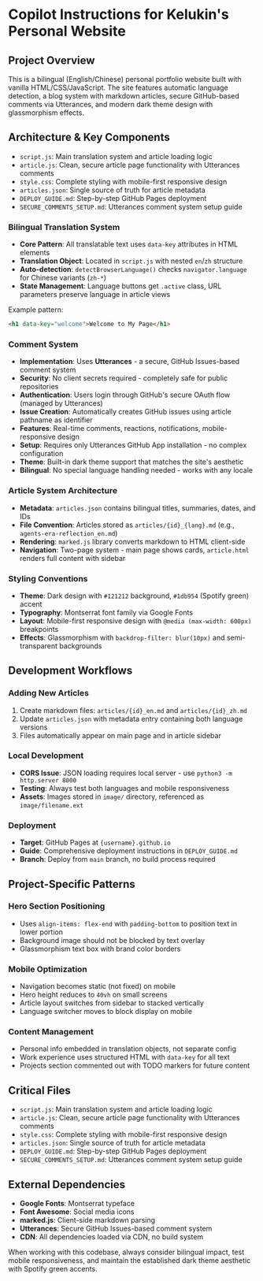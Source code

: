 # Copilot Instructions for Kelukin's Personal Website

## Project Overview
This is a bilingual (English/Chinese) personal portfolio website built with vanilla HTML/CSS/JavaScript. The site features automatic language detection, a blog system with markdown articles, secure GitHub-based comments via Utterances, and modern dark theme design with glassmorphism effects.

## Architecture & Key Components
- `script.js`: Main translation system and article loading logic
- `article.js`: Clean, secure article page functionality with Utterances comments
- `style.css`: Complete styling with mobile-first responsive design
- `articles.json`: Single source of truth for article metadata
- `DEPLOY_GUIDE.md`: Step-by-step GitHub Pages deployment
- `SECURE_COMMENTS_SETUP.md`: Utterances comment system setup guide

### Bilingual Translation System
- **Core Pattern**: All translatable text uses `data-key` attributes in HTML elements
- **Translation Object**: Located in `script.js` with nested `en`/`zh` structure
- **Auto-detection**: `detectBrowserLanguage()` checks `navigator.language` for Chinese variants (`zh-*`)
- **State Management**: Language buttons get `.active` class, URL parameters preserve language in article views

Example pattern:
```html
<h1 data-key="welcome">Welcome to My Page</h1>
```

### Comment System
- **Implementation**: Uses **Utterances** - a secure, GitHub Issues-based comment system
- **Security**: No client secrets required - completely safe for public repositories
- **Authentication**: Users login through GitHub's secure OAuth flow (managed by Utterances)
- **Issue Creation**: Automatically creates GitHub issues using article pathname as identifier
- **Features**: Real-time comments, reactions, notifications, mobile-responsive design
- **Setup**: Requires only Utterances GitHub App installation - no complex configuration
- **Theme**: Built-in dark theme support that matches the site's aesthetic
- **Bilingual**: No special language handling needed - works with any locale

### Article System Architecture
- **Metadata**: `articles.json` contains bilingual titles, summaries, dates, and IDs
- **File Convention**: Articles stored as `articles/{id}_{lang}.md` (e.g., `agents-era-reflection_en.md`)
- **Rendering**: `marked.js` library converts markdown to HTML client-side
- **Navigation**: Two-page system - main page shows cards, `article.html` renders full content with sidebar

### Styling Conventions
- **Theme**: Dark design with `#121212` background, `#1db954` (Spotify green) accent
- **Typography**: Montserrat font family via Google Fonts
- **Layout**: Mobile-first responsive design with `@media (max-width: 600px)` breakpoints
- **Effects**: Glassmorphism with `backdrop-filter: blur(10px)` and semi-transparent backgrounds

## Development Workflows

### Adding New Articles
1. Create markdown files: `articles/{id}_en.md` and `articles/{id}_zh.md`
2. Update `articles.json` with metadata entry containing both language versions
3. Files automatically appear on main page and in article sidebar

### Local Development
- **CORS Issue**: JSON loading requires local server - use `python3 -m http.server 8000`
- **Testing**: Always test both languages and mobile responsiveness
- **Assets**: Images stored in `image/` directory, referenced as `image/filename.ext`

### Deployment
- **Target**: GitHub Pages at `{username}.github.io`
- **Guide**: Comprehensive deployment instructions in `DEPLOY_GUIDE.md`
- **Branch**: Deploy from `main` branch, no build process required

## Project-Specific Patterns

### Hero Section Positioning
- Uses `align-items: flex-end` with `padding-bottom` to position text in lower portion
- Background image should not be blocked by text overlay
- Glassmorphism text box with brand color borders

### Mobile Optimization
- Navigation becomes static (not fixed) on mobile
- Hero height reduces to `40vh` on small screens
- Article layout switches from sidebar to stacked vertically
- Language switcher moves to block display on mobile

### Content Management
- Personal info embedded in translation objects, not separate config
- Work experience uses structured HTML with `data-key` for all text
- Projects section commented out with TODO markers for future content

## Critical Files
- `script.js`: Main translation system and article loading logic
- `article.js`: Clean, secure article page functionality with Utterances comments
- `style.css`: Complete styling with mobile-first responsive design
- `articles.json`: Single source of truth for article metadata
- `DEPLOY_GUIDE.md`: Step-by-step GitHub Pages deployment
- `SECURE_COMMENTS_SETUP.md`: Utterances comment system setup guide

## External Dependencies
- **Google Fonts**: Montserrat typeface
- **Font Awesome**: Social media icons
- **marked.js**: Client-side markdown parsing
- **Utterances**: Secure GitHub Issues-based comment system
- **CDN**: All dependencies loaded via CDN, no build system

When working with this codebase, always consider bilingual impact, test mobile responsiveness, and maintain the established dark theme aesthetic with Spotify green accents.
